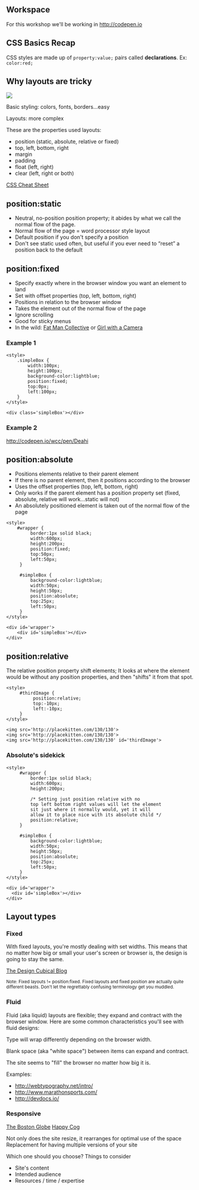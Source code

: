 ## Workspace
For this workshop we'll be working in <http://codepen.io>

## CSS Basics Recap
CSS styles are made up of `property:value;` pairs called **declarations**. Ex: `color:red;`


## Why layouts are tricky

<img src='http://making-the-internet.s3.amazonaws.com/css-layouts-sketch.png'>

Basic styling: colors, fonts, borders...easy

Layouts: more complex

These are the properties used layouts:

* position (static, absolute, relative or fixed)
* top, left, bottom, right
* margin
* padding
* float (left, right)
* clear (left, right or both)

[CSS Cheat Sheet](http://thewc.co.s3.amazonaws.com/challenges/css-layouts-cheat-sheet.pdf)




## position:static

* Neutral, no-position position property; it abides by what we call the normal flow of the page.
* Normal flow of the page = word processor style layout
* Default position if you don't specify a position
* Don't see static used often, but useful if you ever need to &ldquo;reset&rdquo; a position back to the default


## position:fixed
* Specify exactly where in the browser window you want an element to land
* Set with offset properties (top, left, bottom, right)
* Positions in relation to the browser window
* Takes the element out of the normal flow of the page
* Ignore scrolling
* Good for sticky menus
* In the wild: [Fat Man Collective](http://web.archive.org/web/20130122060307/http://fat-man-collective.com/hello.php) or [Girl with a Camera](http://girlwithacamera.co.uk/)

### Example 1

	<style>   
		.simpleBox {
		    width:100px;
			height:100px;
			background-color:lightblue;
			position:fixed;
			top:0px; 
			left:100px;
		}
	</style>
	
	<div class='simpleBox'></div>
	
### Example 2
<http://codepen.io/wcc/pen/Deahi>





## position:absolute

* Positions elements relative to their parent element
* If there is no parent element, then it positions according to the browser
* Uses the offset properties (top, left, bottom, right)
* Only works if the parent element has a position property set (fixed, absolute, relative will work...static will not)
* An absolutely positioned element is taken out of the normal flow of the page

~~~~
<style>
    #wrapper {
		 border:1px solid black;
		 width:600px;
		 height:200px;
		 position:fixed;
		 top:50px;
		 left:50px;
	 }
	 
	 #simpleBox {
		 background-color:lightblue;
		 width:50px;
		 height:50px;
		 position:absolute;
		 top:25px;
		 left:50px;
	 }
</style>
    
<div id='wrapper'>
	<div id='simpleBox'></div>
</div>
~~~~




## position:relative

The relative position property shift elements; It looks at where the element would be without any position properties, and then "shifts" it from that spot.

	<style>
		 #thirdImage {
			  position:relative;
			  top:-10px;
			  left:-10px;
		 }
	</style>
	
	<img src='http://placekitten.com/130/130'>
	<img src='http://placekitten.com/130/130'>
	<img src='http://placekitten.com/130/130' id='thirdImage'>


### Absolute's sidekick

	<style>
		 #wrapper {
			 border:1px solid black;
			 width:600px;
			 height:200px;
	
			 /* Setting just position relative with no 
			 top left bottom right values will let the element
			 sit just where it normally would, yet it will 
			 allow it to place nice with its absolute child */
			 position:relative;
		 }
		 
		 #simpleBox {
			 background-color:lightblue;
			 width:50px;
			 height:50px;
			 position:absolute;
			 top:25px;
			 left:50px;
		 }
	</style>

	<div id='wrapper'>
	  <div id='simpleBox'></div>
	</div>



## Layout types
### Fixed
With fixed layouts, you're mostly dealing with set widths. This means that no matter how big or small your user's screen or browser is, the design is going to stay the same.

[The Design Cubical Blog](http://www.thedesigncubicle.com/)

<small>
Note: Fixed layouts != position:fixed. Fixed layouts and fixed position are actually quite different beasts. Don't let the regrettably confusing terminology get you muddled.
</small>

### Fluid
Fluid (aka liquid) layouts are flexible; they expand and contract with the browser window. Here are some common characteristics you'll see with fluid designs:

Type will wrap differently depending on the browser width.

Blank space (aka "white space") between items can expand and contract.

The site seems to "fill" the browser no matter how big it is.

Examples:

* <http://webtypography.net/intro/>
* <http://www.marathonsports.com/>
* <http://devdocs.io/>

### Responsive
[The Boston Globe](http://www.bostonglobe.com/)
[Happy Cog](http://happycog.com/)

Not only does the site resize, it rearranges for optimal use of the space
Replacement for having multiple versions of your site

Which one should you choose?
Things to consider

* Site's content
* Intended audience
* Resources / time / expertise
